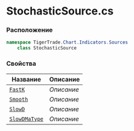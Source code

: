 
# StochasticSource.cs
### Расположение
```csharp
namespace TigerTrade.Chart.Indicators.Sources  
    class StochasticSource
```

### Свойства
| Название | Описание |
| --- | --- |
| [`FastK`](./Свойства/FastK.md) | *Описание* |
| [`Smooth`](./Свойства/Smooth.md) | *Описание* |
| [`SlowD`](./Свойства/SlowD.md) | *Описание* |
| [`SlowDMaType`](./Свойства/SlowDMaType.md) | *Описание* |
